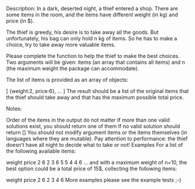 Description:
In a dark, deserted night, a thief entered a shop. There are some items in the room, and the items have different weight (in kg) and price (in $).

The thief is greedy, his desire is to take away all the goods. But unfortunately, his bag can only hold n kg of items. So he has to make a choice, try to take away more valuable items.

Please complete the function to help the thief to make the best choices. Two arguments will be given: items (an array that contains all items) and n (the maximum weight the package can accommodate).

The list of items is provided as an array of objects:

[
  {weight:2, price:6},
  ...
]
The result should be a list of the original items that the thief should take away and that has the maximum possible total price.

Notes:

Order of the items in the output do not matter
If more than one valid solutions exist, you should return one of them
If no valid solution should return []
You should not modify argument items or the items themselves (in languages where they are mutable).
Pay attention to performance: the thief doesn't have all night to decide what to take or not!
Examples
For a list of the following available items:

weight	price
2	6
2	3
6	5
5	4
4	6
... and with a maximum weight of n=10, the best option could be a total price of 15$, collecting the following items:

weight	price
2	6
2	3
4	6
More examples please see the example tests ;-)